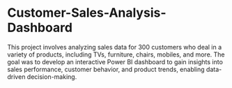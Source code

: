 # Customer-Sales-Analysis-Dashboard
This project involves analyzing sales data for 300 customers who deal in a variety of products, including TVs, furniture, chairs, mobiles, and more. The goal was to develop an interactive Power BI dashboard to gain insights into sales performance, customer behavior, and product trends, enabling data-driven decision-making.
